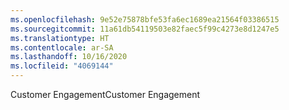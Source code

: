 ```yaml
---
ms.openlocfilehash: 9e52e75878bfe53fa6ec1689ea21564f03386515
ms.sourcegitcommit: 11a61db54119503e82faec5f99c4273e8d1247e5
ms.translationtype: HT
ms.contentlocale: ar-SA
ms.lasthandoff: 10/16/2020
ms.locfileid: "4069144"
---
```

<span data-ttu-id="a6a63-101">Customer Engagement</span><span class="sxs-lookup"><span data-stu-id="a6a63-101">Customer Engagement</span></span>
